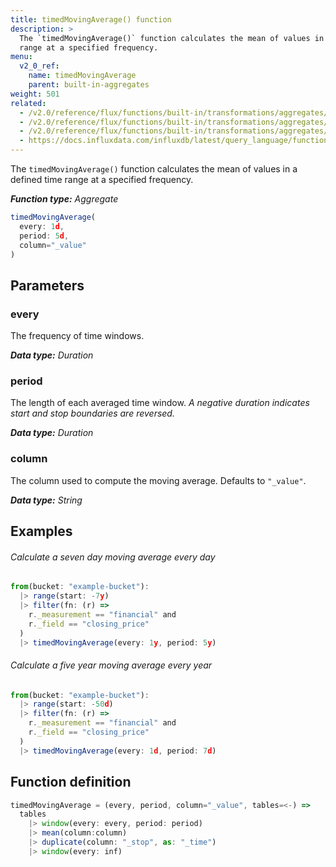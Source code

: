 ```yaml
---
title: timedMovingAverage() function
description: >
  The `timedMovingAverage()` function calculates the mean of values in a defined time
  range at a specified frequency.
menu:
  v2_0_ref:
    name: timedMovingAverage
    parent: built-in-aggregates
weight: 501
related:
  - /v2.0/reference/flux/functions/built-in/transformations/aggregates/movingaverage/
  - /v2.0/reference/flux/functions/built-in/transformations/aggregates/exponentialmovingaverage/
  - /v2.0/reference/flux/functions/built-in/transformations/aggregates/doubleema/
  - https://docs.influxdata.com/influxdb/latest/query_language/functions/#moving-average, InfluxQL MOVING_AVERAGE()
---
```


The `timedMovingAverage()` function calculates the mean of values in a defined time
range at a specified frequency.

_**Function type:** Aggregate_  

```js
timedMovingAverage(
  every: 1d,
  period: 5d,
  column="_value"
)
```

## Parameters

### every
The frequency of time windows.

_**Data type:** Duration_

### period
The length of each averaged time window.
_A negative duration indicates start and stop boundaries are reversed._

_**Data type:** Duration_

### column
The column used to compute the moving average.
Defaults to `"_value"`.

_**Data type:** String_

## Examples

###### Calculate a seven day moving average every day
```js
from(bucket: "example-bucket"):
  |> range(start: -7y)
  |> filter(fn: (r) =>
    r._measurement == "financial" and
    r._field == "closing_price"
  )
  |> timedMovingAverage(every: 1y, period: 5y)
```

###### Calculate a five year moving average every year
```js
from(bucket: "example-bucket"):
  |> range(start: -50d)
  |> filter(fn: (r) =>
    r._measurement == "financial" and
    r._field == "closing_price"
  )
  |> timedMovingAverage(every: 1d, period: 7d)
```

## Function definition
```js
timedMovingAverage = (every, period, column="_value", tables=<-) =>
  tables
    |> window(every: every, period: period)
    |> mean(column:column)
    |> duplicate(column: "_stop", as: "_time")
    |> window(every: inf)
```
